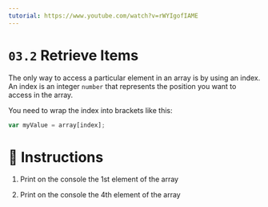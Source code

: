 ```yaml
---
tutorial: https://www.youtube.com/watch?v=rWYIgofIAME
---
```


# `03.2` Retrieve Items

The only way to access a particular element in an array is by using an index. An index is an integer `number` that represents the position you want to access in the array.

You need to wrap the index into brackets like this:

```js
var myValue = array[index];
```

# 📝 Instructions

1. Print on the console the 1st element of the array

2. Print on the console the 4th element of the array
